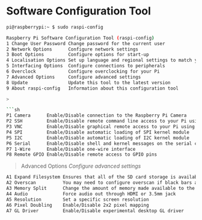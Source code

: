 # Software Configuration Tool



```sh
pi@raspberrypi:~ $ sudo raspi-config 

Raspberry Pi Software Configuration Tool (raspi-config) 
1 Change User Password Change password for the current user
2 Network Options      Configure network settings
3 Boot Options         Configure options for start-up
4 Localisation Options Set up language and regional settings to match your location
5 Interfacing Options  Configure connections to peripherals
6 Overclock            Configure overclocking for your Pi
7 Advanced Options     Configure advanced settings
8 Update               Update this tool to the latest version
9 About raspi-config   Information about this configuration tool                              ```

> 

```sh
P1 Camera      Enable/Disable connection to the Raspberry Pi Camera
P2 SSH         Enable/Disable remote command line access to your Pi using SSH
P3 VNC         Enable/Disable graphical remote access to your Pi using RealVNC
P4 SPI         Enable/Disable automatic loading of SPI kernel module
P5 I2C         Enable/Disable automatic loading of I2C kernel module
P6 Serial      Enable/Disable shell and kernel messages on the serial connection
P7 1-Wire      Enable/Disable one-wire interface
P8 Remote GPIO Enable/Disable remote access to GPIO pins
```

> Advanced Options _Configure advanced settings_

```sh
A1 Expand Filesystem Ensures that all of the SD card storage is available to the OS
A2 Overscan          You may need to configure overscan if black bars are present on display
A3 Memory Split      Change the amount of memory made available to the GPU
A4 Audio             Force audio out through HDMI or 3.5mm jack
A5 Resolution        Set a specific screen resolution
A6 Pixel Doubling    Enable/Disable 2x2 pixel mapping
A7 GL Driver         Enable/Disable experimental desktop GL driver
```